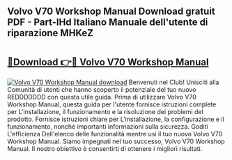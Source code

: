 ## Volvo V70 Workshop Manual Download gratuit PDF - Part-IHd Italiano Manuale dell'utente di riparazione MHKeZ

# <h2><a href="http://df9toz.blite.top/?on=Volvo+V70+Workshop+Manual">🔗Download 👉🔴 Volvo V70 Workshop Manual</a></h2>

[![Volvo V70 Workshop Manual download](https://i.imgur.com/lujVjoI.png)](http://df9toz.blite.top/?on=Volvo+V70+Workshop+Manual)
Benvenuti nel Club! Unisciti alla Comunità di utenti che hanno scoperto il potenziale del tuo nuovo REDDDDDDD con questa utile guida. Prima di utilizzare Volvo V70 Workshop Manual, questa guida per l'utente fornisce istruzioni complete per L'installazione, il funzionamento e la risoluzione dei problemi del prodotto. Fornisce istruzioni chiare per L'installazione, la configurazione e il funzionamento, nonché importanti informazioni sulla sicurezza. Goditi L'efficienza Dell'elenco delle funzionalità mentre usi il tuo nuovo Volvo V70 Workshop Manual. Siamo impegnati nel tuo successo, Volvo V70 Workshop Manual. Il nostro obiettivo è consentirti di ottenere i migliori risultati.

